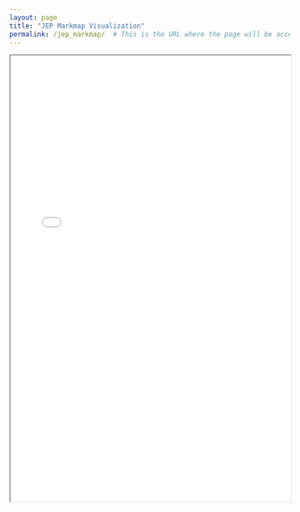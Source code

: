 ```yaml
---
layout: page
title: "JEP Markmap Visualization"
permalink: /jep_markmap/  # This is the URL where the page will be accessible
---
```


<iframe src="/pages/jep_argument_categories_markmap.html" width="100%" height="800px"></iframe>

